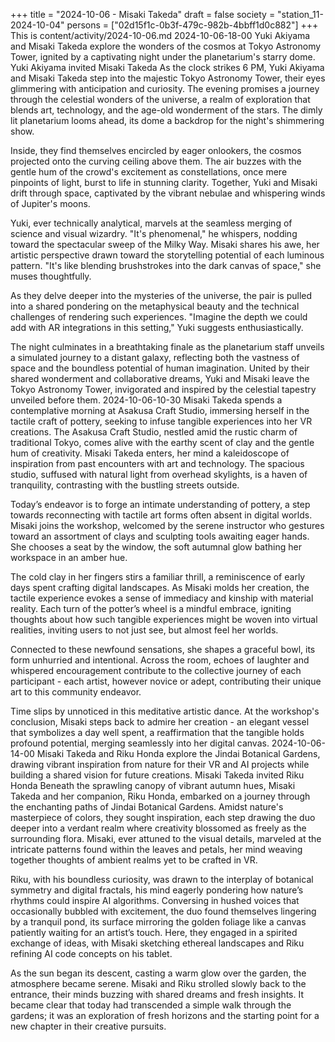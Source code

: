 +++
title = "2024-10-06 - Misaki Takeda"
draft = false
society = "station_11-2024-10-04"
persons = ["02d15f1c-0b3f-479c-982b-4bbff1d0c882"]
+++
This is content/activity/2024-10-06.md
2024-10-06-18-00
Yuki Akiyama and Misaki Takeda explore the wonders of the cosmos at Tokyo Astronomy Tower, ignited by a captivating night under the planetarium's starry dome.
Yuki Akiyama invited Misaki Takeda
As the clock strikes 6 PM, Yuki Akiyama and Misaki Takeda step into the majestic Tokyo Astronomy Tower, their eyes glimmering with anticipation and curiosity. The evening promises a journey through the celestial wonders of the universe, a realm of exploration that blends art, technology, and the age-old wonderment of the stars. The dimly lit planetarium looms ahead, its dome a backdrop for the night's shimmering show.

Inside, they find themselves encircled by eager onlookers, the cosmos projected onto the curving ceiling above them. The air buzzes with the gentle hum of the crowd's excitement as constellations, once mere pinpoints of light, burst to life in stunning clarity. Together, Yuki and Misaki drift through space, captivated by the vibrant nebulae and whispering winds of Jupiter's moons.

Yuki, ever technically analytical, marvels at the seamless merging of science and visual wizardry. "It's phenomenal," he whispers, nodding toward the spectacular sweep of the Milky Way. Misaki shares his awe, her artistic perspective drawn toward the storytelling potential of each luminous pattern. "It's like blending brushstrokes into the dark canvas of space," she muses thoughtfully.

As they delve deeper into the mysteries of the universe, the pair is pulled into a shared pondering on the metaphysical beauty and the technical challenges of rendering such experiences. "Imagine the depth we could add with AR integrations in this setting," Yuki suggests enthusiastically.

The night culminates in a breathtaking finale as the planetarium staff unveils a simulated journey to a distant galaxy, reflecting both the vastness of space and the boundless potential of human imagination. United by their shared wonderment and collaborative dreams, Yuki and Misaki leave the Tokyo Astronomy Tower, invigorated and inspired by the celestial tapestry unveiled before them.
2024-10-06-10-30
Misaki Takeda spends a contemplative morning at Asakusa Craft Studio, immersing herself in the tactile craft of pottery, seeking to infuse tangible experiences into her VR creations.
The Asakusa Craft Studio, nestled amid the rustic charm of traditional Tokyo, comes alive with the earthy scent of clay and the gentle hum of creativity. Misaki Takeda enters, her mind a kaleidoscope of inspiration from past encounters with art and technology. The spacious studio, suffused with natural light from overhead skylights, is a haven of tranquility, contrasting with the bustling streets outside. 

Today’s endeavor is to forge an intimate understanding of pottery, a step towards reconnecting with tactile art forms often absent in digital worlds. Misaki joins the workshop, welcomed by the serene instructor who gestures toward an assortment of clays and sculpting tools awaiting eager hands. She chooses a seat by the window, the soft autumnal glow bathing her workspace in an amber hue.

The cold clay in her fingers stirs a familiar thrill, a reminiscence of early days spent crafting digital landscapes. As Misaki molds her creation, the tactile experience evokes a sense of immediacy and kinship with material reality. Each turn of the potter’s wheel is a mindful embrace, igniting thoughts about how such tangible experiences might be woven into virtual realities, inviting users to not just see, but almost feel her worlds.

Connected to these newfound sensations, she shapes a graceful bowl, its form unhurried and intentional. Across the room, echoes of laughter and whispered encouragement contribute to the collective journey of each participant - each artist, however novice or adept, contributing their unique art to this community endeavor.

Time slips by unnoticed in this meditative artistic dance. At the workshop's conclusion, Misaki steps back to admire her creation - an elegant vessel that symbolizes a day well spent, a reaffirmation that the tangible holds profound potential, merging seamlessly into her digital canvas.
2024-10-06-14-00
Misaki Takeda and Riku Honda explore the Jindai Botanical Gardens, drawing vibrant inspiration from nature for their VR and AI projects while building a shared vision for future creations.
Misaki Takeda invited Riku Honda
Beneath the sprawling canopy of vibrant autumn hues, Misaki Takeda and her companion, Riku Honda, embarked on a journey through the enchanting paths of Jindai Botanical Gardens. Amidst nature's masterpiece of colors, they sought inspiration, each step drawing the duo deeper into a verdant realm where creativity blossomed as freely as the surrounding flora. Misaki, ever attuned to the visual details, marveled at the intricate patterns found within the leaves and petals, her mind weaving together thoughts of ambient realms yet to be crafted in VR.

Riku, with his boundless curiosity, was drawn to the interplay of botanical symmetry and digital fractals, his mind eagerly pondering how nature’s rhythms could inspire AI algorithms. Conversing in hushed voices that occasionally bubbled with excitement, the duo found themselves lingering by a tranquil pond, its surface mirroring the golden foliage like a canvas patiently waiting for an artist’s touch. Here, they engaged in a spirited exchange of ideas, with Misaki sketching ethereal landscapes and Riku refining AI code concepts on his tablet.

As the sun began its descent, casting a warm glow over the garden, the atmosphere became serene. Misaki and Riku strolled slowly back to the entrance, their minds buzzing with shared dreams and fresh insights. It became clear that today had transcended a simple walk through the gardens; it was an exploration of fresh horizons and the starting point for a new chapter in their creative pursuits.
